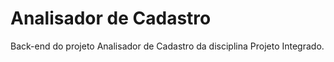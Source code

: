 # Analisador de Cadastro 

Back-end do projeto Analisador de Cadastro da disciplina Projeto Integrado.
